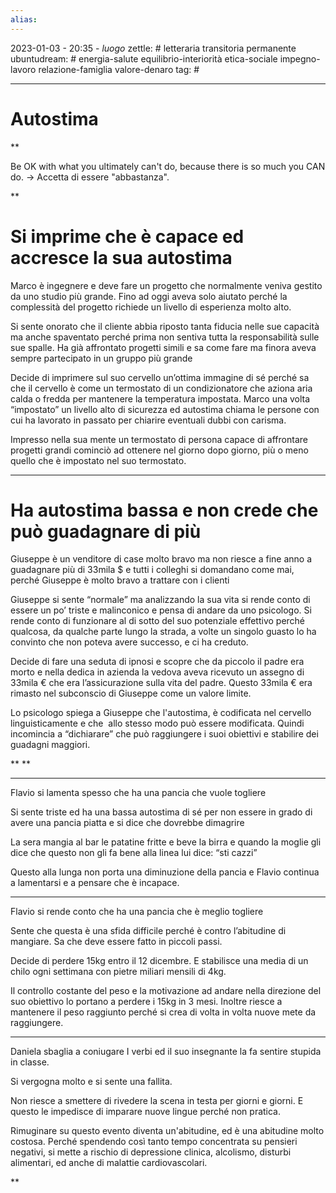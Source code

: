 ```yaml
---
alias: 
---
```

2023-01-03 - 20:35 - *luogo*
zettle: # letteraria transitoria permanente
ubuntudream: # energia-salute equilibrio-interiorità etica-sociale impegno-lavoro relazione-famiglia valore-denaro 
tag: #

---
# Autostima

**

Be OK with what you ultimately can't do, because there is so much you CAN do.
-> Accetta di essere "abbastanza".

**

# Si imprime che è capace ed accresce la sua autostima

Marco è ingegnere e deve fare un progetto che normalmente veniva gestito da uno studio più grande. Fino ad oggi aveva solo aiutato perché la complessità del progetto richiede un livello di esperienza molto alto.

Si sente onorato che il cliente abbia riposto tanta fiducia nelle sue capacità ma anche spaventato perché prima non sentiva tutta la responsabilità sulle sue spalle. Ha già affrontato progetti simili e sa come fare ma finora aveva sempre partecipato in un gruppo più grande

Decide di imprimere sul suo cervello un’ottima immagine di sé perché sa che il cervello è come un termostato di un condizionatore che aziona aria calda o fredda per mantenere la temperatura impostata. Marco una volta “impostato” un livello alto di sicurezza ed autostima chiama le persone con cui ha lavorato in passato per chiarire eventuali dubbi con carisma.

Impresso nella sua mente un termostato di persona capace di affrontare progetti grandi cominciò ad ottenere nel giorno dopo giorno, più o meno quello che è impostato nel suo termostato.

  
  

---

# Ha autostima bassa e non crede che può guadagnare di più

Giuseppe è un venditore di case molto bravo ma non riesce a fine anno a guadagnare più di 33mila $ e tutti i colleghi si domandano come mai, perché Giuseppe è molto bravo a trattare con i clienti

Giuseppe si sente “normale” ma analizzando la sua vita si rende conto di essere un po’ triste e malinconico e pensa di andare da uno psicologo. Si rende conto di funzionare al di sotto del suo potenziale effettivo perché qualcosa, da qualche parte lungo la strada, a volte un singolo guasto lo ha convinto che non poteva avere successo, e ci ha creduto.

  

Decide di fare una seduta di ipnosi e scopre che da piccolo il padre era morto e nella dedica in azienda la vedova aveva ricevuto un assegno di 33mila € che era l’assicurazione sulla vita del padre. Questo 33mila € era rimasto nel subconscio di Giuseppe come un valore limite.

Lo psicologo spiega a Giuseppe che l'autostima, è codificata nel cervello linguisticamente e che  allo stesso modo può essere modificata. Quindi incomincia a “dichiarare” che può raggiungere i suoi obiettivi e stabilire dei guadagni maggiori.

  
**
**

---

Flavio si lamenta spesso che ha una pancia che vuole togliere

Si sente triste ed ha una bassa autostima di sé per non essere in grado di avere una pancia piatta e si dice che dovrebbe dimagrire

La sera mangia al bar le patatine fritte e beve la birra e quando la moglie gli dice che questo non gli fa bene alla linea lui dice: “sti cazzi”

Questo alla lunga non porta una diminuzione della pancia e Flavio continua a lamentarsi e a pensare che è incapace.

  

---

Flavio si rende conto che ha una pancia che è meglio togliere

Sente che questa è una sfida difficile perché è contro l’abitudine di mangiare. Sa che deve essere fatto in piccoli passi.

Decide di perdere 15kg entro il 12 dicembre. E stabilisce una media di un chilo ogni settimana con pietre miliari mensili di 4kg.

Il controllo costante del peso e la motivazione ad andare nella direzione del suo obiettivo lo portano a perdere i 15kg in 3 mesi. Inoltre riesce a mantenere il peso raggiunto perché si crea di volta in volta nuove mete da raggiungere.

---

Daniela sbaglia a coniugare I verbi ed il suo insegnante la fa sentire stupida in classe.

Si vergogna molto e si sente una fallita.

Non riesce a smettere di rivedere la scena in testa per giorni e giorni. E questo le impedisce di imparare nuove lingue perché non pratica.

Rimuginare su questo evento diventa un'abitudine, ed è una abitudine molto costosa. Perché spendendo così tanto tempo concentrata su pensieri negativi, si mette a rischio di depressione clinica, alcolismo, disturbi alimentari, ed anche di malattie cardiovascolari.

  
**